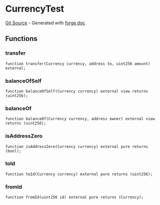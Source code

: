 # CurrencyTest
[Git Source](https://github.com/uniswap/v4-core/blob/b619b6718e31aa5b4fa0286520c455ceb950276d/src/test/CurrencyTest.sol) - Generated with [forge doc](https://book.getfoundry.sh/reference/forge/forge-doc)


## Functions
### transfer


```solidity
function transfer(Currency currency, address to, uint256 amount) external;
```

### balanceOfSelf


```solidity
function balanceOfSelf(Currency currency) external view returns (uint256);
```

### balanceOf


```solidity
function balanceOf(Currency currency, address owner) external view returns (uint256);
```

### isAddressZero


```solidity
function isAddressZero(Currency currency) external pure returns (bool);
```

### toId


```solidity
function toId(Currency currency) external pure returns (uint256);
```

### fromId


```solidity
function fromId(uint256 id) external pure returns (Currency);
```

